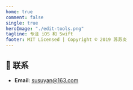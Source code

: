 ```yaml
---
home: true
comment: false
single: true
heroImage: "./edit-tools.png"
tagline: 专注 iOS 和 Swift
footer: MIT Licensed | Copyright © 2019 苏苏炎
---
```


## 📮 联系

- **Email**: susuyan@163.com
